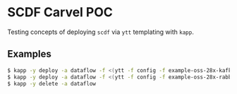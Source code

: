 # SCDF Carvel POC

Testing concepts of deploying `scdf` via `ytt` templating with `kapp`.

## Examples

```bash
$ kapp -y deploy -a dataflow -f <(ytt -f config -f example-oss-28x-kafka-postgres-values.yml)
$ kapp -y deploy -a dataflow -f <(ytt -f config -f example-oss-28x-rabbit-mysql-values.yml)
$ kapp -y delete -a dataflow
```
